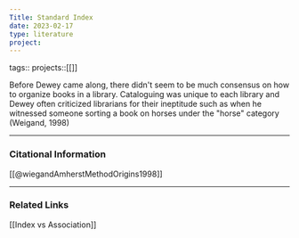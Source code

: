```yaml
---
Title: Standard Index
date: 2023-02-17
type: literature
project:
---
```

tags:: 
projects::[[]]


Before Dewey came along, there didn't seem to be much consensus on how to organize books in a library. Cataloguing was unique to each library and Dewey often criticized librarians for their ineptitude such as when he witnessed someone sorting a book on horses under the "horse" category (Weigand, 1998)

---
### Citational Information

[[@wiegandAmherstMethodOrigins1998]]

---

### Related Links

[[Index vs Association]]